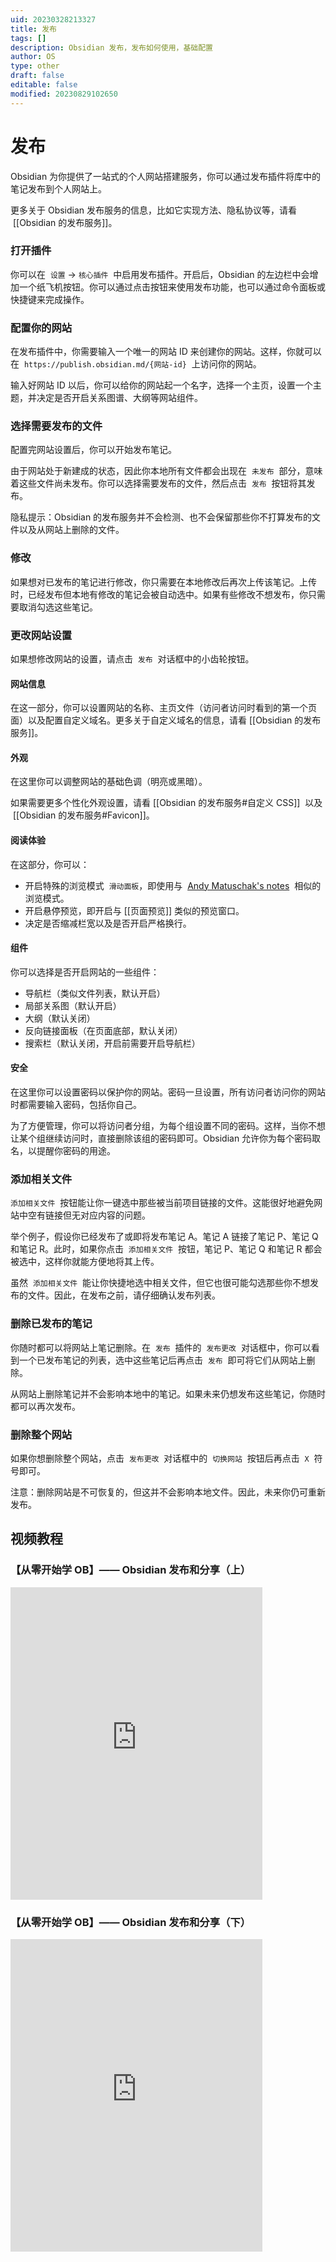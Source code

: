 ```yaml
---
uid: 20230328213327
title: 发布
tags: []
description: Obsidian 发布，发布如何使用，基础配置
author: OS
type: other
draft: false
editable: false
modified: 20230829102650
---
```


# 发布

Obsidian 为你提供了一站式的个人网站搭建服务，你可以通过发布插件将库中的笔记发布到个人网站上。

更多关于 Obsidian 发布服务的信息，比如它实现方法、隐私协议等，请看  [[Obsidian 的发布服务]]。

### 打开插件

你可以在  `设置` -> `核心插件`  中启用发布插件。开启后，Obsidian 的左边栏中会增加一个纸飞机按钮。你可以通过点击按钮来使用发布功能，也可以通过命令面板或快捷键来完成操作。

### 配置你的网站

在发布插件中，你需要输入一个唯一的网站 ID 来创建你的网站。这样，你就可以在  `https://publish.obsidian.md/{网站-id}`  上访问你的网站。

输入好网站 ID 以后，你可以给你的网站起一个名字，选择一个主页，设置一个主题，并决定是否开启关系图谱、大纲等网站组件。

### 选择需要发布的文件

配置完网站设置后，你可以开始发布笔记。

由于网站处于新建成的状态，因此你本地所有文件都会出现在  `未发布`  部分，意味着这些文件尚未发布。你可以选择需要发布的文件，然后点击  `发布`  按钮将其发布。

隐私提示：Obsidian 的发布服务并不会检测、也不会保留那些你不打算发布的文件以及从网站上删除的文件。

### 修改

如果想对已发布的笔记进行修改，你只需要在本地修改后再次上传该笔记。上传时，已经发布但本地有修改的笔记会被自动选中。如果有些修改不想发布，你只需要取消勾选这些笔记。

### 更改网站设置

如果想修改网站的设置，请点击  `发布`  对话框中的小齿轮按钮。

#### 网站信息

在这一部分，你可以设置网站的名称、主页文件（访问者访问时看到的第一个页面）以及配置自定义域名。更多关于自定义域名的信息，请看 [[Obsidian 的发布服务]]。

#### 外观

在这里你可以调整网站的基础色调（明亮或黑暗）。

如果需要更多个性化外观设置，请看 [[Obsidian 的发布服务#自定义 CSS]]  以及  [[Obsidian 的发布服务#Favicon]]。

#### 阅读体验

在这部分，你可以：

- 开启特殊的浏览模式  `滑动面板`，即使用与  [Andy Matuschak's notes](https://notes.andymatuschak.org/)  相似的浏览模式。
- 开启悬停预览，即开启与 [[页面预览]] 类似的预览窗口。
- 决定是否缩减栏宽以及是否开启严格换行。

#### 组件

你可以选择是否开启网站的一些组件：

- 导航栏（类似文件列表，默认开启）
- 局部关系图（默认开启）
- 大纲（默认关闭）
- 反向链接面板（在页面底部，默认关闭）
- 搜索栏（默认关闭，开启前需要开启导航栏）

#### 安全

在这里你可以设置密码以保护你的网站。密码一旦设置，所有访问者访问你的网站时都需要输入密码，包括你自己。

为了方便管理，你可以将访问者分组，为每个组设置不同的密码。这样，当你不想让某个组继续访问时，直接删除该组的密码即可。Obsidian 允许你为每个密码取名，以提醒你密码的用途。

### 添加相关文件

`添加相关文件`  按钮能让你一键选中那些被当前项目链接的文件。这能很好地避免网站中空有链接但无对应内容的问题。

举个例子，假设你已经发布了或即将发布笔记 A。笔记 A 链接了笔记 P、笔记 Q 和笔记 R。此时，如果你点击  `添加相关文件`  按钮，笔记 P、笔记 Q 和笔记 R 都会被选中，这样你就能方便地将其上传。

虽然  `添加相关文件`  能让你快捷地选中相关文件，但它也很可能勾选那些你不想发布的文件。因此，在发布之前，请仔细确认发布列表。

### 删除已发布的笔记

你随时都可以将网站上笔记删除。在  `发布`  插件的  `发布更改`  对话框中，你可以看到一个已发布笔记的列表，选中这些笔记后再点击  `发布`  即可将它们从网站上删除。

从网站上删除笔记并不会影响本地中的笔记。如果未来仍想发布这些笔记，你随时都可以再次发布。

### 删除整个网站

如果你想删除整个网站，点击  `发布更改`  对话框中的  `切换网站`  按钮后再点击  `X`  符号即可。

注意：删除网站是不可恢复的，但这并不会影响本地文件。因此，未来你仍可重新发布。

## 视频教程

### 【从零开始学 OB】—— Obsidian 发布和分享（上）

<iframe src="https://player.bilibili.com/player.html?aid=702374093&bvid=BV1Xm4y1n7bQ&cid=1232824646&page=1&autoplay=false" scrolling="no" border="0" frameborder="no" framespacing="0" allowfullscreen="true" width="80%" height="500"> </iframe>

### 【从零开始学 OB】—— Obsidian 发布和分享（下）

<iframe src="https://player.bilibili.com/player.html?aid=915113661&bvid=BV1au4y1i78j&cid=1241633570&page=1&autoplay=false" scrolling="no" border="0" frameborder="no" framespacing="0" allowfullscreen="true" width="80%" height="500"> </iframe>